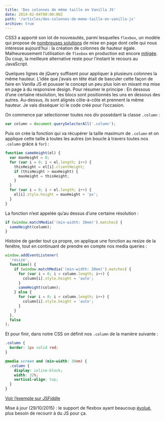 ```yaml
---
title: 'Des colonnes de même taille en Vanilla JS'
date: 2014-02-04T00:00:00Z
path: '/articles/des-colonnes-de-meme-taille-en-vanilla-js'
archive: true
---
```


CSS3 a apporté son lot de nouveautés, parmi lesquelles `flexbox`, un modèle qui propose de [nombreuses solutions](http://philipwalton.github.io/solved-by-flexbox/) de mise en page dont celle qui nous intéresse aujourd’hui : la création de colonnes de hauteur égale. Malheureusement l’utilisation de `flexbox` en production est encore [mitigée](http://caniuse.com/flexbox). Du coup, la meilleure alternative reste pour l’instant le recours au JavaScript.

Quelques lignes de jQuery suffisent pour appliquer à plusieurs colonnes la même hauteur. L’idée que j’avais en tête était de basculer cette façon de faire en Vanilla JS et pousser le concept un peu plus loin en mixant ma mise en page à du responsive design. Pour résumer le principe : En dessous d’une certaine résolution, les blocs sont positionnés les uns en dessous des autres. Au-dessus, ils sont alignés côte-à-côte et prennent la même hauteur. Je vais disséquer ici le code créé pour l’occasion.

On commence par sélectionner toutes nos div possédant la classe `.column` :

```js
var column = document.querySelectorAll('.column');
```

Puis on crée la fonction qui va récupérer la taille maximum de `.column` et on applique cette taille à toutes les autres (on boucle à travers toutes nos `.column` grâce à `for`) :

```js
function sameHeight(el) {
  var maxHeight = 0;
  for (var i = 0; i < el.length; i++) {
    thisHeight = el[i].clientHeight;
    if (thisHeight > maxHeight) {
      maxHeight = thisHeight;
    }
  }
  for (var i = 0; i < el.length; i++) {
    el[i].style.height = maxHeight + 'px';
  }
}
```

La fonction n’est appelée qu’au dessus d’une certaine résolution :

```js
if (window.matchMedia('(min-width: 30em)').matches) {
  sameHeight(column);
}
```

Histoire de garder tout ça propre, on applique une fonction au resize de la fenêtre, tout en continuant de prendre en compte nos media queries :

```js
window.addEventListener(
  'resize',
  function() {
    if (window.matchMedia('(min-width: 30em)').matches) {
      for (var i = 0; i < column.length; i++) {
        column[i].style.height = 'auto';
      }
      sameHeight(column);
    } else {
      for (var i = 0; i < column.length; i++) {
        column[i].style.height = 'auto';
      }
    }
  },
  false
);
```

Et pour finir, dans notre CSS on définit nos `.column` de la manière suivante :

```css
.column {
  border: 1px solid red;
}

@media screen and (min-width: 30em) {
  .column {
    display: inline-block;
    width: 32%;
    vertical-align: top;
  }
}
```

[Voir l’exemple sur JSFiddle](http://jsfiddle.net/JFLQu/1/)

<p class="info">Mise à jour (29/10/2015) : le support de flexbox ayant beaucoup <a href="http://caniuse.com/#search=flexbox">évolué</a>, plus besoin de recourir à du JS pour ça.</p>
